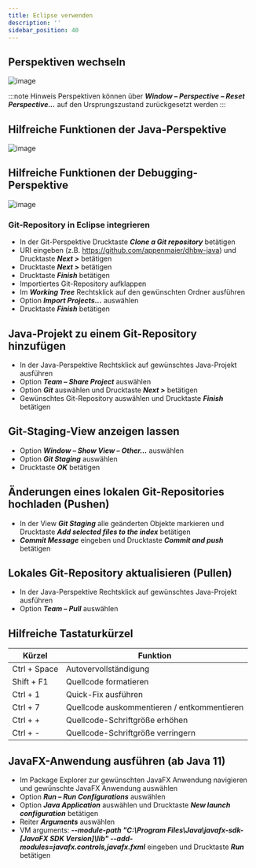 ```yaml
---
title: Eclipse verwenden
description: ''
sidebar_position: 40
--- 
```


## Perspektiven wechseln
![image](https://user-images.githubusercontent.com/47243617/208664588-064c320f-8e4b-4ae8-9b35-1c11fe87c238.png)

:::note Hinweis
Perspektiven können über _**Window – Perspective – Reset Perspective...**_ auf den Ursprungszustand zurückgesetzt werden
:::

## Hilfreiche Funktionen der Java-Perspektive
![image](https://user-images.githubusercontent.com/47243617/208665240-90d45434-bfda-4035-9a9d-9b82663f02dc.png)

## Hilfreiche Funktionen der Debugging-Perspektive
![image](https://user-images.githubusercontent.com/47243617/208665348-9172bda0-02d6-4b7f-9282-dd5838282d12.png)

### Git-Repository in Eclipse integrieren
- In der Git-Perspektive Drucktaste _**Clone a Git repository**_ betätigen
- URI eingeben (z.B. https://github.com/appenmaier/dhbw-java) und Drucktaste _**Next >**_ betätigen
- Drucktaste _**Next >**_ betätigen
- Drucktaste _**Finish**_ betätigen
- Importiertes Git-Repository aufklappen
- Im _**Working Tree**_ Rechtsklick auf den gewünschten Ordner ausführen
- Option _**Import Projects...**_ auswählen
- Drucktaste _**Finish**_ betätigen

## Java-Projekt zu einem Git-Repository hinzufügen
- In der Java-Perspektive Rechtsklick auf gewünschtes Java-Projekt ausführen
- Option _**Team – Share Project**_ auswählen
- Option _**Git**_ auswählen und Drucktaste _**Next >**_ betätigen
- Gewünschtes Git-Repository auswählen und Drucktaste _**Finish**_ betätigen

## Git-Staging-View anzeigen lassen
- Option _**Window – Show View – Other...**_ auswählen
- Option _**Git Staging**_ auswählen
- Drucktaste _**OK**_ betätigen

## Änderungen eines lokalen Git-Repositories hochladen (Pushen)
- In der View _**Git Staging**_ alle geänderten Objekte markieren und Drucktaste _**Add selected files to the index**_ betätigen
- _**Commit Message**_ eingeben und Drucktaste _**Commit and push**_ betätigen

## Lokales Git-Repository aktualisieren (Pullen)
- In der Java-Perspektive Rechtsklick auf gewünschtes Java-Projekt ausführen
- Option _**Team – Pull**_ auswählen

## Hilfreiche Tastaturkürzel
| Kürzel       | Funktion                                    |
| ------------ | ------------------------------------------- |
| Ctrl + Space | Autovervollständigung                       |
| Shift + F1   | Quellcode formatieren                       |
| Ctrl + 1     | Quick-Fix ausführen                         |
| Ctrl + 7     | Quellcode auskommentieren / entkommentieren |
| Ctrl + +     | Quellcode-Schriftgröße erhöhen              |
| Ctrl + -     | Quellcode-Schriftgröße verringern           |

## JavaFX-Anwendung ausführen (ab Java 11)
- Im Package Explorer zur gewünschten JavaFX Anwendung navigieren und gewünschte JavaFX Anwendung auswählen
- Option _**Run – Run Configurations**_ auswählen
- Option _**Java Application**_ auswählen und Drucktaste _**New launch configuration**_ betätigen
- Reiter _**Arguments**_ auswählen
- VM arguments: _**--module-path "C:\Program Files\Java\javafx-sdk-[JavaFX SDK Version\]\lib" --add-modules=javafx.controls,javafx.fxml**_ eingeben und Drucktaste _**Run**_ betätigen

